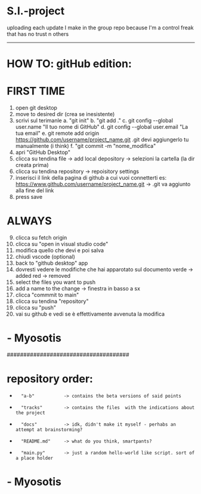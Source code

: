 # S.I.-project
uploading each update I make in the group repo because I'm a control freak that has no trust n others

_____________________________________________________________________________________________________

# HOW TO: gitHub edition:

#       FIRST TIME
1. open git desktop
2. move to desired dir (crea se inesistente)
3. scrivi sul terimanle
        a. "git init"
        b. "git add ."
        c. git config --global user.name "Il tuo nome di GitHub"
        d. git config --global user.email "La tua email"
        e. git remote add origin https://github.com/username/project_name.git .git devi aggiungerlo tu manualmente (i think)
        f. "git commit -m "nome_modifica"
4. apri "GitHub Desktop"
5. clicca su tendina file -> add local depository -> selezioni la cartella  (la dir creata prima)
6. clicca su tendina repository -> repoisitory settings
7. inserisci il link della pagina di github a cui vuoi connetterti
        es: https://www.github.com/username/project_name.git -> .git va aggiunto alla fine del link
8. press save

#       ALWAYS
9. clicca su fetch origin
10. clicca su "open in visual studio code"
11. modifica quello che devi e poi salva
12. chiudi vscode (optional)
13. back to "github desktop" app
14. dovresti vedere le modifiche che hai apparotato sul documento
        verde -> added
        red -> removed
15. select the files you want to push
16. add a name to the change -> finestra in basso a sx
17. clicca "commmit to main"
18. clicca su tendina "repository"
19. clicca su "push"
20. vai su github e vedi se è effettivamente avvenuta la modifica

#       - Myosotis


#####################################

# repository order:
-       "a-b"           -> contains the beta versions of said points
-       "tracks"        -> contains the files  with the indications about the project
-       "docs"          -> idk, didn't make it myself - perhabs an attempt at brainstorming?
-       "README.md"     -> what do you think, smartpants?
-       "main.py"       -> just a random hello-world like script. sort of a place holder

#       - Myosotis

